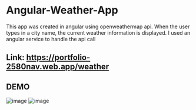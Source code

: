 # Angular-Weather-App 
This app was created in angular using openweathermap api. When the user types in a city name, the current weather information is displayed. I used an angular service to handle the api call

## Link: https://portfolio-2580nav.web.app/weather ##
## DEMO ##
![image](https://user-images.githubusercontent.com/40246928/191354791-e6273c9c-2fdc-4aa2-885a-fa7fd7689786.png)
![image](https://user-images.githubusercontent.com/40246928/191354832-03e2e276-0223-454d-a53f-2cf372e4fbc2.png)
